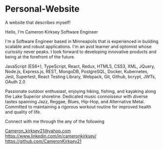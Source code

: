 # Personal-Website

A website that describes myself!

Hello, I'm Cameron Kirksey
Software Engineer

I'm a Software Engineer based in Minneapolis that is experienced in building scalable and robust applications. I'm an avid learner and optomist whose curiosity never peaks. I look forward to developing innovative products and being at the forefront of the future.

JavaScript (ES6+), TypeScript, React, Redux, HTML5, CSS3, XML, JQuery, Node.js, Express.js, REST, MongoDB, PostgreSQL, Docker, Kubernetes, Jest, Supertest, React Testing Library, Webpack, Git, Github, bcrypt, JWTs, OAuth 2.0

Passionate outdoor enthusiast, enjoying hiking, fishing, and kayaking along the Lake Superior shoreline. Dedicated music connoisseur with diverse tastes spanning Jazz, Reggae, Blues, Hip-Hop, and Alternative Metal. Committed to maintaining a rigorous workout routine for improved health and quality of life.

Connect with me through the any of the following

Cameron_kirksey21@yahoo.com
https://www.linkedin.com/in/cameronkirksey/
https://github.com/CameronKirksey21

